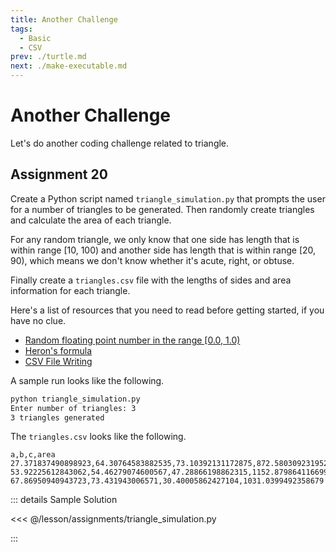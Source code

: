 ```yaml
---
title: Another Challenge
tags:
  - Basic
  - CSV
prev: ./turtle.md
next: ./make-executable.md
---
```


# Another Challenge

<TagLinks />

Let's do another coding challenge related to triangle.

## Assignment 20

Create a Python script named `triangle_simulation.py` that prompts the user for a number of triangles to be generated.
Then randomly create triangles and calculate the area of each triangle.

For any random triangle, we only know that one side has length that is within range [10, 100) and another side has length that is within range [20, 90), which means we don't know whether it's acute, right, or obtuse.

Finally create a `triangles.csv` file with the lengths of sides and area information for each triangle.

Here's a list of resources that you need to read before getting started, if you have no clue.

- [Random floating point number in the range \[0.0, 1.0\)](https://docs.python.org/3/library/random.html#random.random)
- [Heron's formula](https://en.wikipedia.org/wiki/Heron%27s_formula)
- [CSV File Writing](https://docs.python.org/3/library/csv.html?highlight=csv#csv.writer)

A sample run looks like the following.

```sh
python triangle_simulation.py
Enter number of triangles: 3
3 triangles generated
```

The `triangles.csv` looks like the following.

```
a,b,c,area
27.371837490898923,64.30764583882535,73.10392131172875,872.5803092319529
53.92225612843062,54.46279074600567,47.28866198862315,1152.8798641166993
67.86950940943723,73.431943006571,30.40005862427104,1031.0399492358679
```

::: details Sample Solution

<<< @/lesson/assignments/triangle_simulation.py

:::
